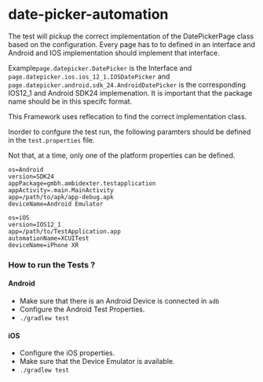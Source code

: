 # date-picker-automation

The test will pickup the correct implementation of the DatePickerPage class based on the configuration.
Every page has to to defined in an interface and Android and IOS implementation should implement that interface.

Example`page.datepicker.DatePicker` is the Interface and `page.datepicker.ios.ios_12_1.IOSDatePicker` and 
`page.datepicker.android.sdk_24.AndroidDatePicker` is the corresponding IOS12_1 and Android SDK24 implemenation.
It is important that the package name should be in this specifc format.

This Framework uses reflecation to find the correct implementation class. 

Inorder to confgure the test run, the following paramters should be defined in the `test.properties` file.

Not that, at a time, only one of the platform properties can be defined.

````
os=Android
version=SDK24
appPackage=gmbh.ambidexter.testapplication
appActivity=.main.MainActivity
app=/path/to/apk/app-debug.apk
deviceName=Android Emulator
````
````
os=iOS
version=IOS12_1
app=/path/to/TestApplication.app
automationName=XCUITest
deviceName=iPhone XR
````

### How to run the Tests ?

#### Android
- Make sure that there is an Android Device is connected in `adb`
- Configure the Android Test Properties.
- `./gradlew test`

#### iOS
- Configure the iOS properties.
- Make sure that the Device Emulator is available.
- `./gradlew test`

